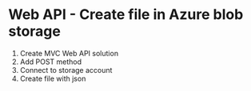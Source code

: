 # Web API - Create file in Azure blob storage

1. Create MVC Web API solution
1. Add POST method
1. Connect to storage account
1. Create file with json 